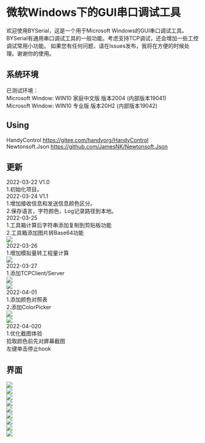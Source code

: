 微软Windows下的GUI串口调试工具
====
欢迎使用BYSerial，这是一个用于Microsoft Windows的GUI串口调试工具。  BYSerial有通用串口调试工具的一般功能。考虑支持TCP调试，还会增加一些工控调试常用小功能。  如果您有任何问题，请在Issues发布，我将在方便的时候处理。谢谢你的使用。
  
系统环境
----
已测试环境：  
Microsoft Window: WIN10 家庭中文版  版本2004 (内部版本19041)  
Microsoft Window: WIN10 专业版  版本20H2 (内部版本19042)

Using
----
HandyControl  https://gitee.com/handyorg/HandyControl  
Newtonsoft.Json https://github.com/JamesNK/Newtonsoft.Json  

更新
----
2022-03-22 V1.0  
1.初始化项目。   
2022-03-24 V1.1  
1.增加接收信息和发送信息颜色区分。  
2.保存语言，字符颜色，Log记录路径到本地。  
2022-03-25  
1.工具箱计算后字符串添加复制到剪贴板功能  
2.工具箱添加图片转Base64功能  
![](Img/ImgCov.png)  
2022-03-26  
1.增加模拟量转工程量计算  
![](Img/Analog.png)  
2022-03-27  
1.添加TCPClient/Server  
![](Img/tcpclient.png)  
![](Img/tcpserver.png)  
2022-04-01  
1.添加颜色对照表  
2.添加ColorPicker    
![](Img/brush.png)  
![](Img/colorpicker.png)  
2022-04-020  
1.优化截图体验  
  拾取颜色前先对屏幕截图  
  左键单击停止hook  

界面
----
![](Img/MainUI_WIN10.png)    
![](Img/main_ch.png)    
![](Img/toolbox.png)    
![](Img/toolbox2.png)    
![](Img/ascii.png)    
![](Img/opt1.png)    
![](Img/opt2.png)    
![](Img/opt3.png)    
![](Img/opt4.png)    
